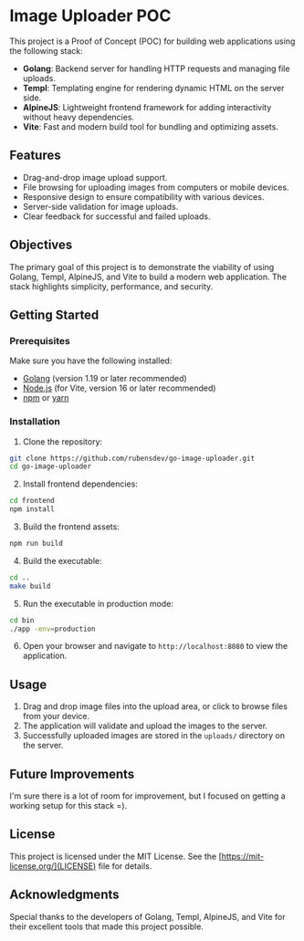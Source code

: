 # Image Uploader POC

This project is a Proof of Concept (POC) for building web applications using the following stack:

- **Golang**: Backend server for handling HTTP requests and managing file uploads.
- **Templ**: Templating engine for rendering dynamic HTML on the server side.
- **AlpineJS**: Lightweight frontend framework for adding interactivity without heavy dependencies.
- **Vite**: Fast and modern build tool for bundling and optimizing assets.

## Features

- Drag-and-drop image upload support.
- File browsing for uploading images from computers or mobile devices.
- Responsive design to ensure compatibility with various devices.
- Server-side validation for image uploads.
- Clear feedback for successful and failed uploads.

## Objectives

The primary goal of this project is to demonstrate the viability of using Golang, Templ, AlpineJS, and Vite to build a modern web application. The stack highlights simplicity, performance, and security.

## Getting Started

### Prerequisites

Make sure you have the following installed:

- [Golang](https://golang.org/) (version 1.19 or later recommended)
- [Node.js](https://nodejs.org/) (for Vite, version 16 or later recommended)
- [npm](https://www.npmjs.com/) or [yarn](https://yarnpkg.com/)

### Installation

1. Clone the repository:

```bash
git clone https://github.com/rubensdev/go-image-uploader.git
cd go-image-uploader
```

2. Install frontend dependencies:

```bash
cd frontend
npm install
```

3. Build the frontend assets:

```bash
npm run build
```

4. Build the executable:

```bash
cd ..
make build
```

5. Run the executable in production mode:
  
```bash
cd bin
./app -env=production
```

6. Open your browser and navigate to `http://localhost:8080` to view the application.


## Usage

1. Drag and drop image files into the upload area, or click to browse files from your device.
2. The application will validate and upload the images to the server.
3. Successfully uploaded images are stored in the `uploads/` directory on the server.

## Future Improvements

I'm sure there is a lot of room for improvement, but I focused on getting a working setup for this stack =).

## License

This project is licensed under the MIT License. See the [https://mit-license.org/](LICENSE) file for details.

## Acknowledgments

Special thanks to the developers of Golang, Templ, AlpineJS, and Vite for their excellent tools that made this project possible.


